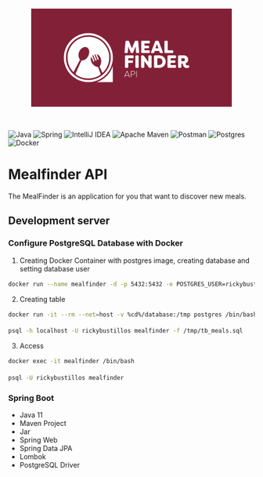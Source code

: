 <p align="center">
	<img src="https://raw.githubusercontent.com/mealfinder/mealfinder-api/master/assets/mealfinder-api.png" height="200" alt="MealFinder Logotype" />
</p>
<br>

![Java](https://img.shields.io/badge/java-%23ED8B00.svg?style=flat-square&logo=java&logoColor=white)
![Spring](https://img.shields.io/badge/spring-%236DB33F.svg?style=flat-square&logo=spring&logoColor=white)
![IntelliJ IDEA](https://img.shields.io/badge/IntelliJIDEA-000000.svg?style=flat-square&logo=intellij-idea&logoColor=white)
![Apache Maven](https://img.shields.io/badge/Apache%20Maven-C71A36?style=flat-square&logo=Apache%20Maven&logoColor=white)
![Postman](https://img.shields.io/badge/Postman-FF6C37?style=flat-square&logo=postman&logoColor=white)
![Postgres](https://img.shields.io/badge/postgres-%23316192.svg?style=flat-square&logo=postgresql&logoColor=white)
![Docker](https://img.shields.io/badge/docker-%230db7ed.svg?style=flat-square&logo=docker&logoColor=white)

#  Mealfinder API

The MealFinder is an application for you that want to discover new meals.

## Development server

### Configure PostgreSQL Database with Docker

 1. Creating Docker Container with postgres image, creating database and setting database user
```sh
docker run --name mealfinder -d -p 5432:5432 -e POSTGRES_USER=rickybustillos -e POSTGRES_PASSWORD=superpassword -e POSTGRES_DB=mealfinder postgres
```

2. Creating table
```sh
docker run -it --rm --net=host -v %cd%/database:/tmp postgres /bin/bash

psql -h localhost -U rickybustillos mealfinder -f /tmp/tb_meals.sql
```

3. Access
```sh
docker exec -it mealfinder /bin/bash

psql -U rickybustillos mealfinder
```

### Spring Boot

- Java 11
- Maven Project
- Jar
- Spring Web
- Spring Data JPA
- Lombok
- PostgreSQL Driver
